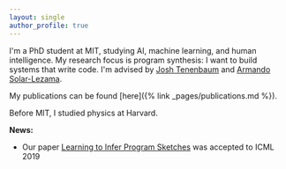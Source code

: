 ```yaml
---
layout: single
author_profile: true
---
```

I'm a PhD student at MIT, studying AI, machine learning, and human intelligence. My research focus is program synthesis: I want to build systems that write code. I'm advised by [Josh Tenenbaum](https://web.mit.edu/cocosci/josh.html) and [Armando Solar-Lezama](https://people.csail.mit.edu/asolar/).

My publications can be found [here]({% link _pages/publications.md %}). 

Before MIT, I studied physics at Harvard.

**News:**  
- Our paper [Learning to Infer Program Sketches](https://arxiv.org/pdf/1902.06349.pdf) was accepted to ICML 2019
